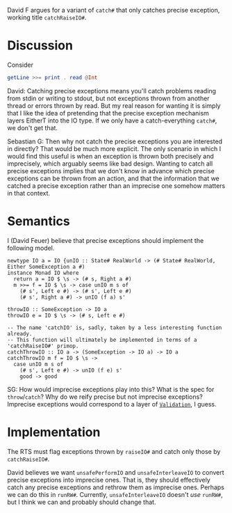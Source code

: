 David F argues for a variant of `catch#` that only catches precise exception, working title `catchRaiseIO#`.

# Discussion

Consider

```hs
getLine >>= print . read @Int
```

David: Catching precise exceptions means you'll catch problems reading from stdin or writing to stdout, but not exceptions thrown from another thread or errors thrown by read. But my real reason for wanting it is simply that I like the idea of pretending that the precise exception mechanism layers EitherT into the IO type. If we only have a catch-everything `catch#`, we don't get that.

Sebastian G: Then why not catch the precise exceptions you are interested in directly? That would be much more explicit.
The only scenario in which I would find this useful is when an exception is thrown both precisely and imprecisely, which arguably seems like bad design. Wanting to catch all precise exceptions implies that we don't know in advance which precise exceptions can be thrown from an action, and that the information that we catched a precise exception rather than an imprecise one somehow matters in that context.

# Semantics

I (David Feuer) believe that precise exceptions should implement the following model.

```
newtype IO a = IO {unIO :: State# RealWorld -> (# State# RealWorld, Either SomeException a #)
instance Monad IO where
  return a = IO $ \s -> (# s, Right a #)
  m >>= f = IO $ \s -> case unIO m s of
    (# s', Left e #) -> (# s', Left e #)
    (# s', Right a #) -> unIO (f a) s'

throwIO :: SomeException -> IO a
throwIO e = IO $ \s -> (# s, Left e #)

-- The name 'catchIO' is, sadly, taken by a less interesting function already.
-- This function will ultimately be implemented in terms of a 'catchRaiseIO#' primop.
catchThrowIO :: IO a -> (SomeException -> IO a) -> IO a
catchThrowIO m f = IO $ \s ->
  case unIO m s of
    (# s', Left e #) -> unIO (f e) s'
    good -> good
```

SG: How would imprecise exceptions play into this? What is the spec for `throw`/`catch`? Why do we reify precise but not imprecise exceptions? Imprecise exceptions would correspond to a layer of [`Validation`](http://hackage.haskell.org/package/validation-1.1/docs/Data-Validation.html), I guess.

# Implementation

The RTS must flag exceptions thrown by `raiseIO#` and catch only those by `catchRaiseIO#`.

David believes we want `unsafePerformIO` and `unsafeInterleaveIO` to convert precise exceptions into imprecise ones. That is, they should effectively catch any precise exceptions and rethrow them as imprecise ones. Perhaps we can do this in `runRW#`. Currently, `unsafeInterleaveIO` doesn't *use* `runRW#`, but I think we can and probably should change that.